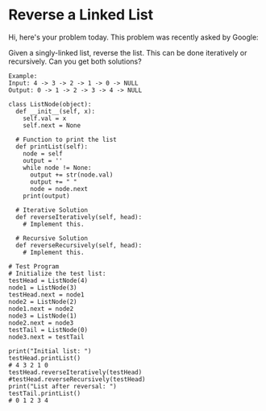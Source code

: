 # Reverse a Linked List
Hi, here's your problem today. This problem was recently asked by Google:

Given a singly-linked list, reverse the list. This can be done iteratively or recursively. Can you get both solutions?

```
Example:
Input: 4 -> 3 -> 2 -> 1 -> 0 -> NULL
Output: 0 -> 1 -> 2 -> 3 -> 4 -> NULL
```
```
class ListNode(object):
  def __init__(self, x):
    self.val = x
    self.next = None
  
  # Function to print the list
  def printList(self):
    node = self
    output = '' 
    while node != None:
      output += str(node.val)
      output += " "
      node = node.next
    print(output)

  # Iterative Solution
  def reverseIteratively(self, head):
    # Implement this.

  # Recursive Solution      
  def reverseRecursively(self, head):
    # Implement this.

# Test Program
# Initialize the test list: 
testHead = ListNode(4)
node1 = ListNode(3)
testHead.next = node1
node2 = ListNode(2)
node1.next = node2
node3 = ListNode(1)
node2.next = node3
testTail = ListNode(0)
node3.next = testTail

print("Initial list: ")
testHead.printList()
# 4 3 2 1 0
testHead.reverseIteratively(testHead)
#testHead.reverseRecursively(testHead)
print("List after reversal: ")
testTail.printList()
# 0 1 2 3 4
```